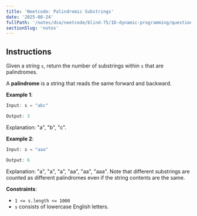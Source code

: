 ```yaml
---
title: 'Neetcode: Palindromic Substrings'
date: '2025-08-24'
fullPath: '/notes/dsa/neetcode/blind-75/1D-dynamic-programming/question-05'
sectionSlug: 'notes'
---
```


## Instructions

Given a string `s`, return the number of substrings within `s` that are palindromes.

A **palindrome** is a string that reads the same forward and backward.

**Example 1**:

```Java
Input: s = "abc"

Output: 3
```

Explanation: "a", "b", "c".

**Example 2**:

```Java
Input: s = "aaa"

Output: 6
```

Explanation: "a", "a", "a", "aa", "aa", "aaa". Note that different substrings are counted as different palindromes even if the string contents are the same.

**Constraints**:

- `1 <= s.length <= 1000`
- `s` consists of lowercase English letters.
